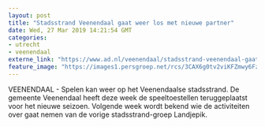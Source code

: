 ```yaml
---
layout: post
title: "Stadsstrand Veenendaal gaat weer los met nieuwe partner"
date: Wed, 27 Mar 2019 14:21:54 GMT
categories: 
- utrecht 
- veenendaal 
externe_link: "https://www.ad.nl/veenendaal/stadsstrand-veenendaal-gaat-weer-los-met-nieuwe-partner~a4b75623/"
feature_image: "https://images1.persgroep.net/rcs/3CAX6g0tv2viKFZmwy6FzsDnT8c/diocontent/130609038/_fitwidth/400/?appId=21791a8992982cd8da851550a453bd7f&quality=0.7"
---
```


VEENENDAAL - Spelen kan weer op het Veenendaalse stadsstrand. De gemeente Veenendaal heeft deze week de speeltoestellen teruggeplaatst voor het nieuwe seizoen. Volgende week wordt bekend wie de activiteiten over gaat nemen van de vorige stadsstrand-groep Landjepik.
